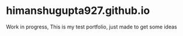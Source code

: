 # himanshugupta927.github.io
Work in progress, 
This is my test portfolio, just made to get some ideas
